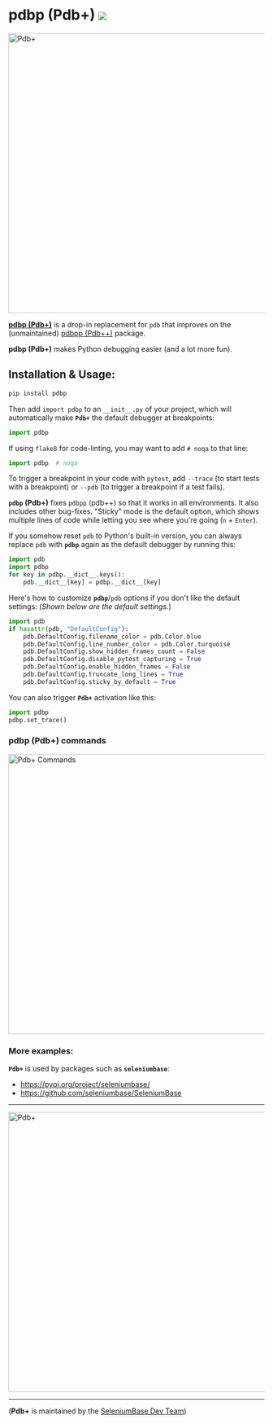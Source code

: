# pdbp (Pdb+) [![](https://img.shields.io/pypi/v/pdbp.svg)](https://pypi.python.org/pypi/pdbp)

<img width="550" alt="Pdb+" src="https://user-images.githubusercontent.com/6788579/204408641-9c221bb6-578b-4b0f-807b-8454844e42e8.png">

**[pdbp (Pdb+)](https://github.com/mdmintz/pdbp)** is a drop-in replacement for ``pdb`` that improves on the (unmaintained) [pdbpp (Pdb++)](https://github.com/pdbpp/pdbpp) package.

**pdbp (Pdb+)** makes Python debugging easier (and a lot more fun).

## Installation & Usage:

```bash
pip install pdbp
```

Then add ``import pdbp`` to an ``__init__.py`` of your project, which will automatically make **``Pdb+``** the default debugger at breakpoints:

```python
import pdbp
```

If using ``flake8`` for code-linting, you may want to add ``# noqa`` to that line:

```python
import pdbp  # noqa
```

To trigger a breakpoint in your code with ``pytest``, add ``--trace`` (to start tests with a breakpoint) or ``--pdb`` (to trigger a breakpoint if a test fails).

**``pdbp`` (Pdb+)** fixes ``pdbpp`` (pdb++) so that it works in all environments. It also includes other bug-fixes. "Sticky" mode is the default option, which shows multiple lines of code while letting you see where you're going (``n`` + ``Enter``).

If you somehow reset ``pdb`` to Python's built-in version, you can always replace ``pdb`` with **``pdbp``** again as the default debugger by running this:

```python
import pdb
import pdbp
for key in pdbp.__dict__.keys():
    pdb.__dict__[key] = pdbp.__dict__[key]
```

Here's how to customize **``pdbp``**/``pdb`` options if you don't like the default settings: (<i>Shown below are the default settings.</i>)

```python
import pdb
if hasattr(pdb, "DefaultConfig"):
    pdb.DefaultConfig.filename_color = pdb.Color.blue
    pdb.DefaultConfig.line_number_color = pdb.Color.turquoise
    pdb.DefaultConfig.show_hidden_frames_count = False
    pdb.DefaultConfig.disable_pytest_capturing = True
    pdb.DefaultConfig.enable_hidden_frames = False
    pdb.DefaultConfig.truncate_long_lines = True
    pdb.DefaultConfig.sticky_by_default = True
```

You can also trigger **``Pdb+``** activation like this:

```python
import pdbp
pdbp.set_trace()
```

### pdbp (Pdb+) commands

<img width="550" alt="Pdb+ Commands" src="https://user-images.githubusercontent.com/6788579/204386211-5fc44f73-e29f-4e87-b0ca-bb8ea69217af.png">

### More examples:

**``Pdb+``** is used by packages such as **``seleniumbase``**:

* https://pypi.org/project/seleniumbase/
* https://github.com/seleniumbase/SeleniumBase

--------

<img width="550" alt="Pdb+" src="https://user-images.githubusercontent.com/6788579/204359676-137cf541-12ef-469a-9d29-99709608ede0.png">

--------

(**Pdb+** is maintained by the [SeleniumBase Dev Team](https://github.com/seleniumbase/SeleniumBase))